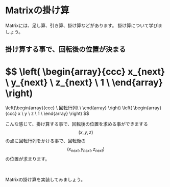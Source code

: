 # Matrixの掛け算
Matrixには、足し算、引き算、掛け算などがあります。
掛け算について学びましょう。


## 掛け算する事で、回転後の位置が決まる


$$ \left(
\begin{array}{ccc}
x_{next} \\
y_{next} \\
z_{next} \\
1 \\
\end{array}
\right)
=
\left(\begin{array}{ccc}
\\
回転行列\\
\\
\end{array}
\right)
\left(
\begin{array}{ccc}
x \\
y \\
z \\
1 \\
\end{array}
\right)
$$

こんな感じて、掛け算する事で、回転後の位置を求める事ができまする
$$\left(x, y, z\right)$$の点に回転行列をかける事で、回転後の$$ \left(x_{next},y_{next},z_{next}\right)$$の位置が求まります。

<br>

Matrixの掛け算を実装してみましょう。


